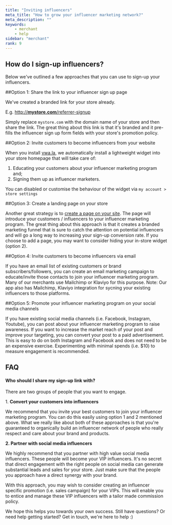 ```yaml
---
title: "Inviting influencers"
meta_title: "How to grow your influencer marketing network?"
meta_description: ""
keywords:
    - merchant
    - help
sidebar: "merchant"
rank: 9
---
```


How do I sign-up influencers?
-----------------------------

Below we've outlined a few approaches that you can use to sign-up your influencers.

##Option 1: Share the link to your influencer sign up page

We've created a branded link for your store already.

E.g. [http://**mystore.com**/referrer-signup](http://amt1.myshopify.com/referrer-signup)

Simply replace `mystore.com` with the domain name of your store and then share the link. The great thing about this link is that it's branded and it pre-fills the influencer sign up form fields with your store's promotion policy.
  
##Option 2: Invite customers to become influencers from your website

When you install [vwa.la](https://www.vwa.la), we automatically install a lightweight widget into your store homepage that will take care of:

1.  Educating your customers about your influencer marketing program and;
2.  Signing them up as influencer marketers.

You can disabled or customise the behaviour of the widget via `my account > store settings`

##Option 3: Create a landing page on your store  
  
Another great strategy is to [create a page on your site](/merchant/adding-a-page-to-your-store/). The page will introduce your customers / influencers to your influencer marketing program. The great thing about this approach is that it creates a branded marketing funnel that is sure to catch the attention on potential influencers and will go a long way to increasing your sign-up conversion rate. If you choose to add a page, you may want to consider hiding your in-store widget (option 2).
  
##Option 4: Invite customers to become influencers via email

If you have an email list of existing customers or brand subscribers/followers, you can create an email marketing campaign to educate/invite those contacts to join your influencer marketing program. Many of our merchants use Mailchimp or Klaviyo for this purpose. Note: Our app also has Mailchimp, Klaviyo integration for sycning your existing influencers to those platforms.

##Option 5: Promote your influencer marketing program on your social media channels

If you have existing social media channels (i.e. Facebook, Instagram, Youtube), you can post about your influencer marketing program to raise awareness. If you want to increase the market reach of your post and improve your targeting, you can convert your post to a paid advertisement. This is easy to do on both Instagram and Facebook and does not need to be an expensive exercise. Experimenting with minimal spends (i.e. $10) to measure engagement is recommended.

FAQ
---

#### Who should I share my sign-up link with?

There are two groups of people that you want to engage.

1\. **Convert your customers into influencers**

We recommend that you invite your best customers to join your influencer marketing program. You can do this easily using option 1 and 2 mentioned above. What we really like about both of these approaches is that you're guaranteed to organically build an influencer network of people who really respect and care about your brand and products.

**2\. Partner with social media influencers**

We highly recommend that you partner with high value social media influencers. These people will become your VIP influencers. It's no secret that direct engagement with the right people on social media can generate substantial leads and sales for your store. Just make sure that the people you approach have a direct synergy with your brand.

With this approach, you may wish to consider creating an influencer specific promotion (i.e. sales campaign) for your VIPs. This will enable you to entice and manage these VIP influencers with a tailor made commission policy.

  
We hope this helps you towards your own success. Still have questions? Or need help getting started? Get in touch, we're here to help :)